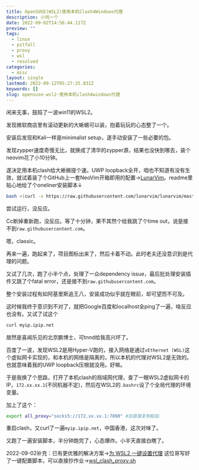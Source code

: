 ```yaml
---
title: OpenSUSE(WSL2)使用本机Clash4Windows代理
description: 小坑一个
date: 2022-09-02T14:56:44.117Z
preview: ""
tags:
  - linux
  - pitfall
  - proxy
  - wsl
  - resolved
categories:
  - misc
layout: single
lastmod: 2022-09-12T05:27:25.831Z
keywords: []
slug: opensuse-wsl2-使用本机clash4windows代理
---
```

闲来无事，鼓捣了一波win11的WSL2。

发现微软商店里有滚动更新的大蜥蜴可以装，抱着玩玩的心态整了一个。

安装后发现和Kali一样是minimalist setup，遂手动安装了一些必要的包。

发现zypper速度奇慢无比，就换成了清华的zypper源，结果也没快到哪去，装个neovim花了小10分钟。

遂决定用本机clash给大蜥蜴提个速。UWP loopback全开，咱也不知道有没有生效，就试着装了个GitHub上一套NeoVim开箱即用的配置→[LunarVim](https://github.com/LunarVim/LunarVim)。readme里贴心地给了个oneliner安装脚本↓
```bash
bash <(curl -s https://raw.githubusercontent.com/lunarvim/lunarvim/master/utils/installer/install.sh) -y
```

尝试运行，没反应。

Cc断掉重新跑，没反应。等了十分钟，果不其然个给我跳了个time out，说是接不到`raw.githubusercontent.com`。

嗯，classic。

再来一遍，跑起来了，项目图标出来了，然后卡着不动。此时老夫还没意识到是代理的问题。

又试了几次，跑了小半个点，处理了一众dependency issue，最后批处理安装插件又跳了个fatal error，还是接不到`raw.githubusercontent.com`。

整个安装过程有如阿基里斯追王八，安装成功似乎就在眼前，却可望而不可及。

这时候我终于意识到不对了，就把Google百度和localhost全ping了一遍，啥反应也没有。又试了试这个
```bash
curl myip.ipip.net
```

居然是喜闻乐见的北京鹏博士，可tnnd给我高兴坏了。

百度了一波，发现WSL2是用Hyper-V跑的，接入网络是通过`vEthernet (WSL)`这个虚拟网卡实现的，和本机的网络是隔离的，所以本机的代理对WSL2是无效的。
也就意味着我的UWP loopback压根就没用。好嘛。

于是我换了个思路，打开了本机clash的局域网代理，查了一眼WSL2虚拟网卡的IP，`172.xx.xx.1`(不同机器不定)，然后在WSL2的`.bashrc`设了个全局代理的环境变量。

加上了这个：
```bash
export all_proxy="socks5://172.xx.xx.1:7890" #别直接复制粘贴
```

重启clash，又curl了一遍`myip.ipip.net`，中国香港，这次对味了。

又跑了一遍安装脚本，半分钟跑完了，心态爆炸。小半天直接白瞎了。

2022-09-02补充：已有更优雅的解决方案→[为 WSL2 一键设置代理](https://zhuanlan.zhihu.com/p/153124468)
这位哥写好了一键配置脚本，可以直接抄作业→[wsl_clash_proxy.sh](https://gist.github.com/libChan/3a804a46b532cc326a2ee55b27e8ac19)